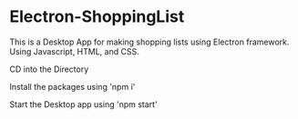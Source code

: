 # Electron-ShoppingList

This is a Desktop App for making shopping lists using Electron framework. Using Javascript, HTML, and CSS.

CD into the Directory

Install the packages using 'npm i'

Start the Desktop app using 'npm start'